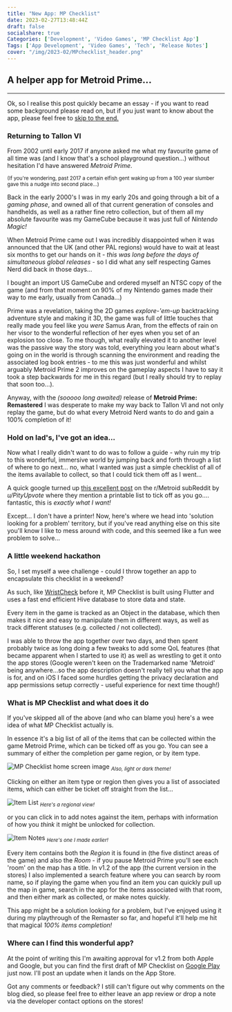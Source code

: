 ```yaml
---
title: "New App: MP Checklist"
date: 2023-02-27T13:48:44Z
draft: false
socialshare: true
Categories: ['Development', 'Video Games', 'MP Checklist App']
Tags: ['App Development', 'Video Games', 'Tech', 'Release Notes']
cover: "/img/2023-02/MPchecklist_header.png"
---
```


## A helper app for Metroid Prime...
---
Ok, so I realise this post quickly became an essay - if you want to read some background please read on, but if you just want to know about the app, please feel free to [skip to the end.]()

### Returning to Tallon VI

From 2002 until early 2017 if anyone asked me what my favourite game of all time was (and I know that's a school playground question...) without hesitation I'd have answered _Metroid Prime_.


<sub>(If you're wondering, past 2017 a certain elfish gent waking up from a 100 year slumber gave this a nudge into second place...)</sub>

Back in the early 2000's I was in my early 20s and going through a bit of a _gaming phase_, and owned all of that current generation of consoles and handhelds, as well as a rather fine retro collection, but of them all my absolute favourite was my GameCube because it was just full of _Nintendo Magic!_

When Metroid Prime came out I was incredibly disappointed when it was announced that the UK (and other PAL regions) would have to wait at least six months to get our hands on it - _this was long before the days of simultaneous global releases_ - so I did what any self respecting Games Nerd did back in those days...

I bought an import US GameCube and ordered myself an NTSC copy of the game (and from that moment on 90% of my Nintendo games made their way to me early, usually from Canada...)

Prime was a revelation, taking the 2D games _explore-'em-up_ backtracking adventure style and making it 3D, the game was full of little touches that really made you feel like you _were_ Samus Aran, from the effects of rain on her visor to the wonderful reflection of her eyes when you set of an explosion too close.
To me though, what really elevated it to another level was the passive way the story was told, everything you learn about what's going on in the world is through scanning the environment and reading the associated log book entries - to me this was just wonderful and whilst arguably Metroid Prime 2 improves on the gameplay aspects I have to say it took a step backwards for me in this regard (but I really should try to replay that soon too...).

Anyway, with the _(sooooo long awaited)_ release of **Metroid Prime: Remastered** I was desperate to make my way back to Tallon VI and not only replay the game, but do what every Metroid Nerd wants to do and gain a 100% completion of it!

### Hold on lad's, I've got an idea...

Now what I really didn't want to do was to follow a guide - why ruin my trip to this wonderful, immersive world by jumping back and forth through a list of where to go next... no, what I wanted was just a simple checklist of all of the items available to collect, so that I could tick them off as I went...

A quick google turned up [this excellent post](https://www.reddit.com/r/Metroid/comments/59uafk/couldnt_find_anything_like_it_so_i_made_my_own/) on the r/Metroid subReddit by _u/PityUpvote_ where they mention a printable list to tick off as you go.... fantastic, this is _exactly what I want!_


Except... I don't have a printer! Now, here's where we head into 'solution looking for a problem' territory, but if you've read anything else on this site you'll know I like to mess around with code, and this seemed like a fun wee problem to solve...

### A little weekend hackathon

So, I set myself a wee challenge - could I throw together an app to encapsulate this checklist in a weekend?

As such, like [WristCheck](/posts/wristcheck-app/) before it, MP Checklist is built using Flutter and uses a fast end efficient Hive database to store data and state.

Every item in the game is tracked as an Object in the database, which then makes it nice and easy to manipulate them in different ways, as well as track different statuses (e.g. collected / not collected).

I was able to throw the app together over two days, and then spent probably twice as long doing a few tweaks to add some QoL features (that became apparent when I started to use it) as well as wrestling to get it onto the app stores (Google weren't keen on the Trademarked name 'Metroid' being anywhere...so the app description doesn't really tell you what the app is for, and on iOS I faced some hurdles getting the privacy declaration and app permissions setup correctly - useful experience for next time though!)

### What is MP Checklist and what does it do

If you've skipped all of the above (and who can blame you) here's a wee idea of what MP Checklist actually is.

In essence it's a big list of all of the items that can be collected within the game Metroid Prime, which can be ticked off as you go. You can see a summary of either the completion per game region, or by item type.

![MP Checklist home screen image](/img/2023-02/MPChecklist_homescreens.png)
<sub>_Also, light or dark theme!_</sub>

Clicking on either an item type or region then gives you a list of associated items, which can either be ticket off straight from the list...

![Item List](/img/2023-02/item_list.png)
<sub>_Here's a regional view!_</sub>

or you can click in to add notes against the item, perhaps with information of how you _think_ it might be unlocked for collection.

![Item Notes](/img/2023-02/item_notes.png)
<sub>_Here's one I made earlier!_</sub>

Every item contains both the _Region_ it is found in (the five distinct areas of the game) and also the _Room_ - if you pause Metroid Prime you'll see each 'room' on the map has a title.
In v1.2 of the app (the current version in the stores) I also implemented a search feature where you can search by room name, so if playing the game when you find an item you can quickly pull up the map in game, search in the app for the items associated with that room, and then either mark as collected, or make notes quickly.

This app might be a solution looking for a problem, but I've enjoyed using it during my playthrough of the Remaster so far, and hopeful it'll help me hit that magical _100% items completion!_


### Where can I find this wonderful app?

At the point of writing this I'm awaiting approval for v1.2 from both Apple and Google, but you can find the first draft of MP Checklist on [Google Play](https://play.google.com/store/apps/details?id=com.stifdev.mpchecklist) just now. I'll post an update when it lands on the App Store.

Got any comments or feedback? I still can't figure out why comments on the blog died, so please feel free to either leave an app review or drop a note via the developer contact options on the stores!
